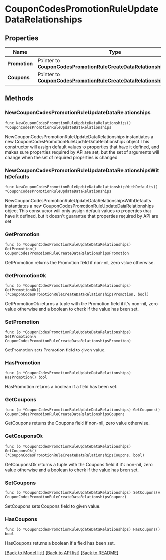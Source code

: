 # CouponCodesPromotionRuleUpdateDataRelationships

## Properties

Name | Type | Description | Notes
------------ | ------------- | ------------- | -------------
**Promotion** | Pointer to [**CouponCodesPromotionRuleCreateDataRelationshipsPromotion**](CouponCodesPromotionRuleCreateDataRelationshipsPromotion.md) |  | [optional] 
**Coupons** | Pointer to [**CouponCodesPromotionRuleCreateDataRelationshipsCoupons**](CouponCodesPromotionRuleCreateDataRelationshipsCoupons.md) |  | [optional] 

## Methods

### NewCouponCodesPromotionRuleUpdateDataRelationships

`func NewCouponCodesPromotionRuleUpdateDataRelationships() *CouponCodesPromotionRuleUpdateDataRelationships`

NewCouponCodesPromotionRuleUpdateDataRelationships instantiates a new CouponCodesPromotionRuleUpdateDataRelationships object
This constructor will assign default values to properties that have it defined,
and makes sure properties required by API are set, but the set of arguments
will change when the set of required properties is changed

### NewCouponCodesPromotionRuleUpdateDataRelationshipsWithDefaults

`func NewCouponCodesPromotionRuleUpdateDataRelationshipsWithDefaults() *CouponCodesPromotionRuleUpdateDataRelationships`

NewCouponCodesPromotionRuleUpdateDataRelationshipsWithDefaults instantiates a new CouponCodesPromotionRuleUpdateDataRelationships object
This constructor will only assign default values to properties that have it defined,
but it doesn't guarantee that properties required by API are set

### GetPromotion

`func (o *CouponCodesPromotionRuleUpdateDataRelationships) GetPromotion() CouponCodesPromotionRuleCreateDataRelationshipsPromotion`

GetPromotion returns the Promotion field if non-nil, zero value otherwise.

### GetPromotionOk

`func (o *CouponCodesPromotionRuleUpdateDataRelationships) GetPromotionOk() (*CouponCodesPromotionRuleCreateDataRelationshipsPromotion, bool)`

GetPromotionOk returns a tuple with the Promotion field if it's non-nil, zero value otherwise
and a boolean to check if the value has been set.

### SetPromotion

`func (o *CouponCodesPromotionRuleUpdateDataRelationships) SetPromotion(v CouponCodesPromotionRuleCreateDataRelationshipsPromotion)`

SetPromotion sets Promotion field to given value.

### HasPromotion

`func (o *CouponCodesPromotionRuleUpdateDataRelationships) HasPromotion() bool`

HasPromotion returns a boolean if a field has been set.

### GetCoupons

`func (o *CouponCodesPromotionRuleUpdateDataRelationships) GetCoupons() CouponCodesPromotionRuleCreateDataRelationshipsCoupons`

GetCoupons returns the Coupons field if non-nil, zero value otherwise.

### GetCouponsOk

`func (o *CouponCodesPromotionRuleUpdateDataRelationships) GetCouponsOk() (*CouponCodesPromotionRuleCreateDataRelationshipsCoupons, bool)`

GetCouponsOk returns a tuple with the Coupons field if it's non-nil, zero value otherwise
and a boolean to check if the value has been set.

### SetCoupons

`func (o *CouponCodesPromotionRuleUpdateDataRelationships) SetCoupons(v CouponCodesPromotionRuleCreateDataRelationshipsCoupons)`

SetCoupons sets Coupons field to given value.

### HasCoupons

`func (o *CouponCodesPromotionRuleUpdateDataRelationships) HasCoupons() bool`

HasCoupons returns a boolean if a field has been set.


[[Back to Model list]](../README.md#documentation-for-models) [[Back to API list]](../README.md#documentation-for-api-endpoints) [[Back to README]](../README.md)


